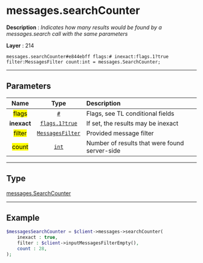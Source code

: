 # messages.searchCounter

**Description** : *Indicates how many results would be found by a messages\.search call with the same parameters*

**Layer** : 214

```tl
messages.searchCounter#e844ebff flags:# inexact:flags.1?true filter:MessagesFilter count:int = messages.SearchCounter;
```

---

## Parameters

| Name | Type | Description |
| :---: | :---: | :--- |
| <mark>flags</mark> | [`#`](type/#) | Flags, see TL conditional fields |
| **inexact** | [`flags.1?true`](type/true) | If set, the results may be inexact |
| <mark>filter</mark> | [`MessagesFilter`](type/MessagesFilter) | Provided message filter |
| <mark>count</mark> | [`int`](type/int) | Number of results that were found server-side |

---

## Type

[messages.SearchCounter](type/messages.SearchCounter)

---

## Example

```php
$messagesSearchCounter = $client->messages->searchCounter(
	inexact : true,
	filter : $client->inputMessagesFilterEmpty(),
	count : 28,
);
```
